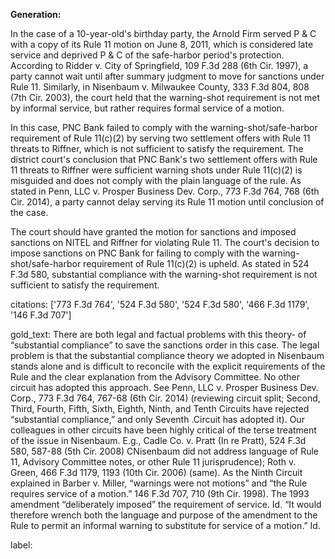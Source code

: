 **Generation:**



In the case of a 10-year-old's birthday party, the Arnold Firm served P & C with a copy of its Rule 11 motion on June 8, 2011, which is considered late service and deprived P & C of the safe-harbor period's protection. According to Ridder v. City of Springfield, 109 F.3d 288 (6th Cir. 1997), a party cannot wait until after summary judgment to move for sanctions under Rule 11. Similarly, in Nisenbaum v. Milwaukee County, 333 F.3d 804, 808 (7th Cir. 2003), the court held that the warning-shot requirement is not met by informal service, but rather requires formal service of a motion.

In this case, PNC Bank failed to comply with the warning-shot/safe-harbor requirement of Rule 11(c)(2) by serving two settlement offers with Rule 11 threats to Riffner, which is not sufficient to satisfy the requirement. The district court's conclusion that PNC Bank's two settlement offers with Rule 11 threats to Riffner were sufficient warning shots under Rule 11(c)(2) is misguided and does not comply with the plain language of the rule. As stated in Penn, LLC v. Prosper Business Dev. Corp., 773 F.3d 764, 768 (6th Cir. 2014), a party cannot delay serving its Rule 11 motion until conclusion of the case.

The court should have granted the motion for sanctions and imposed sanctions on NITEL and Riffner for violating Rule 11. The court's decision to impose sanctions on PNC Bank for failing to comply with the warning-shot/safe-harbor requirement of Rule 11(c)(2) is upheld. As stated in 524 F.3d 580, substantial compliance with the warning-shot requirement is not sufficient to satisfy the requirement.



citations: ['773 F.3d 764', '524 F.3d 580', '524 F.3d 580', '466 F.3d 1179', '146 F.3d 707']

gold_text: There are both legal and factual problems with this theory- of “substantial compliance” to save the sanctions order in this case. The legal problem is that the substantial compliance theory we adopted in Nisenbaum stands alone and is difficult to reconcile with the explicit requirements of the Rule and the clear explanation from the Advisory Committee. No other circuit has adopted this approach. See Penn, LLC v. Prosper Business Dev. Corp., 773 F.3d 764, 767-68 (6th Cir. 2014) (reviewing circuit split; Second, Third, Fourth, Fifth, Sixth, Eighth, Ninth, and Tenth Circuits have rejected “substantial compliance,” and only Seventh .Circuit has adopted it). Our colleagues in other circuits have been highly critical of the terse treatment of the issue in Nisenbaum. E.g., Cadle Co. v. Pratt (In re Pratt), 524 F.3d 580, 587-88 (5th Cir. 2008) CNisenbaum did not address language of Rule 11, Advisory Committee notes, or other Rule 11 jurisprudence); Roth v. Green, 466 F.3d 1179, 1193 (10th Cir. 2006) (same). As the Ninth Circuit explained in Barber v. Miller, “warnings were not motions” and “the Rule requires service of a motion.” 146 F.3d 707, 710 (9th Cir. 1998). The 1993 amendment “deliberately imposed” the requirement of service. Id. “It would therefore wrench both the language and purpose of the amendment to the Rule to permit an informal warning to substitute for service of a motion.” Id.

label: 